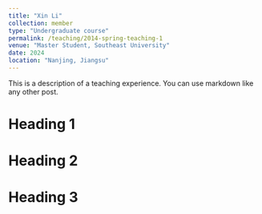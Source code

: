 ```yaml
---
title: "Xin Li"
collection: member
type: "Undergraduate course"
permalink: /teaching/2014-spring-teaching-1
venue: "Master Student, Southeast University"
date: 2024
location: "Nanjing, Jiangsu"
---
```


This is a description of a teaching experience. You can use markdown like any other post.

Heading 1
======

Heading 2
======

Heading 3
======
